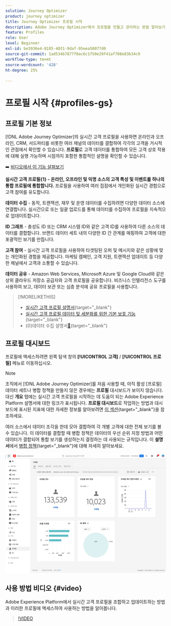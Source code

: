 ```yaml
---
solution: Journey Optimizer
product: journey optimizer
title: Journey Optimizer 프로필 시작
description: Adobe Journey Optimizer에서 프로필을 만들고 관리하는 방법 알아보기
feature: Profiles
role: User
level: Beginner
exl-id: be3936e4-8185-4031-9daf-95eea58077d0
source-git-commit: 1ad534b7877f0ac6c1f50e29f41af708e83b34c9
workflow-type: tm+mt
source-wordcount: '428'
ht-degree: 25%

---
```


# 프로필 시작 {#profiles-gs}

## 프로필 기본 정보

[!DNL Adobe Journey Optimizer]의 실시간 고객 프로필을 사용하면 온라인과 오프라인, CRM, 서드파티를 비롯한 여러 채널의 데이터를 결합하여 각각의 고객을 거시적인 관점에서 확인할 수 있습니다. **프로필**&#x200B;로 고객 데이터를 통합하여 모든 고객 상호 작용에 대해 실행 가능하며 시점까지 포함한 통합적인 설명을 확인할 수 있습니다.

➡️ [비디오에서 이 기능 살펴보기](#video)

**실시간 고객 프로필{&#x200B;1} - 온라인, 오프라인 및 익명 소스의 고객 특성 및 이벤트를 하나의 통합 프로필에 통합합니다. &#x200B;**&#x200B;프로필을 사용하여 여러 접점에서 개인화된 실시간 경험으로 고객 참여를 유도합니다. &#x200B;

**데이터 수집** - 동작, 트랜잭션, 재무 및 운영 데이터를 수집하려면 다양한 데이터 소스에 연결합니다. 실시간으로 또는 일괄 업로드를 통해 데이터를 수집하여 프로필을 지속적으로 업데이트합니다.

**ID 그래프** - 충성도 ID 또는 CRM 시스템 ID와 같은 고객 ID를 사용하여 다른 소스의 데이터를 결합합니다. &#x200B;브랜드 데이터 세트 내의 다양한 ID 간 관계를 매핑하여 고객에 대한 포괄적인 보기를 만듭니다. &#x200B;

**고객 참여** - 실시간 고객 프로필을 사용하여 타겟팅된 오퍼 및 메시지와 같은 상황에 맞는 개인화된 경험을 제공합니다. &#x200B;마케팅 캠페인, 고객 지원, 트랜잭션 업데이트 등 다양한 채널에서 고객과 소통할 수 있습니다. &#x200B;

**데이터 공유** - Amazon Web Services, Microsoft Azure 및 Google Cloud와 같은 상위 클라우드 저장소 공급자와 고객 프로필을 공유합니다. 비즈니스 인텔리전스 도구를 사용하여 보고, 데이터 보관 또는 심층 분석에 공유 프로필을 사용합니다.

>[!MORELIKETHIS]
>
>* [실시간 고객 프로필 설명서](https://experienceleague.adobe.com/docs/experience-platform/query/home.html?lang=ko){target="_blank"}
>* [실시간 고객 프로필 데이터 및 세분화를 위한 기본 보호 기능](https://experienceleague.adobe.com/ko/docs/experience-platform/profile/guardrails){target="_blank"}
>* {&#x200B;0}데이터 수집 설명서[&#128279;](https://experienceleague.adobe.com/ko/docs/experience-platform/ingestion/home){target="_blank"}

## 프로필 대시보드

프로필에 액세스하려면 왼쪽 탐색 창의 **[!UICONTROL 고객]** / **[!UICONTROL 프로필]** 메뉴로 이동하십시오.

>[!NOTE]
>
>조직에서 [!DNL Adobe Journey Optimizer]를 처음 사용할 때, 아직 활성 [프로필] 데이터 세트나 병합 정책을 만들지 않은 경우에는 **프로필** 대시보드가 보이지 않습니다. 대신 **개요** 탭에는 실시간 고객 프로필을 시작하는 데 도움이 되는 Adobe Experience Platform 설명서에 대한 링크가 표시됩니다. **프로필 대시보드**&#x200B;로 작업하는 방법과 대시보드에 표시된 지표에 대한 자세한 정보를 알아보려면 [이 섹션](https://experienceleague.adobe.com/docs/experience-platform/profile/ui/user-guide.html?lang=ko){target="_blank"}을 참조하세요.

여러 소스에서 데이터 조각을 한데 모아 결합하여 각 개별 고객에 대한 전체 보기를 볼 수 있습니다. 이 데이터를 결합할 때 병합 정책은 데이터의 우선 순위 지정 방법과 어떤 데이터가 결합되어 통합 보기를 생성하는지 결정하는 데 사용되는 규칙입니다. 이 **설명서**&#x200B;에서 [병합 정책](https://experienceleague.adobe.com/docs/experience-platform/profile/merge-policies/ui-guide.html?lang=ko){target="_blank"}에 대해 자세히 알아보세요.

![](assets/profiles-home.png)

## 사용 방법 비디오 {#video}

Adobe Experience Platform에서 실시간 고객 프로필을 조합하고 업데이트하는 방법과 이러한 프로필에 액세스하여 사용하는 방법을 알아봅니다.

>[!VIDEO](https://video.tv.adobe.com/v/31709?quality=12&captions=kor)
